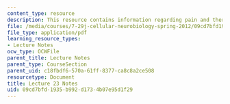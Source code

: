 ```yaml
---
content_type: resource
description: This resource contains information regarding pain and thermoreception.
file: /media/courses/7-29j-cellular-neurobiology-spring-2012/09cd7bfd1935b992d1734b07e95d1f29_MIT7_29JS12_lecture23.pdf
file_type: application/pdf
learning_resource_types:
- Lecture Notes
ocw_type: OCWFile
parent_title: Lecture Notes
parent_type: CourseSection
parent_uid: c18fbdf6-570a-61ff-8377-ca8c8a2ce508
resourcetype: Document
title: Lecture 23 Notes
uid: 09cd7bfd-1935-b992-d173-4b07e95d1f29
---
```

